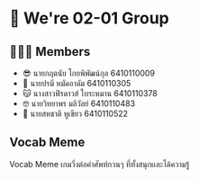 # 🎲 We're 02-01 Group




## 👩‍👧‍👦 Members

- 😎 นายกฤตนัย โกยพิพัฒน์กุล   6410110009
- 🥱 นายปรมี หมัดอาดัม        6410110305
- 😽 นางสาวฟิรดาวส์ ใบระหมาน  6410110378
- 🤓 นายวิทยาพร มลิวัลย์       6410110483
- 🤔 นายสหชาติ หูเขียว        6410110522


## Vocab Meme

Vocab Meme เกมวิ่งต่อคำศัพท์กวนๆ ที่ทั้งสนุกเเละได้ความรู้
